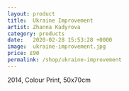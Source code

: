 ```yaml
---
layout: product
title:  Ukraine Improvement
artist: Zhanna Kadyrova
category: products
date:   2020-02-28 15:53:28 +0000
image:  ukraine-improvement.jpg
price: £90
permalink: /shop/ukraine-improvement
---
```

2014, Colour Print, 50x70cm
